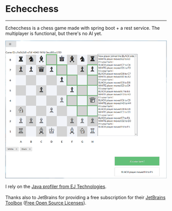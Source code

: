 # Echecchess
- - -
Echecchess is a chess game made with spring boot + a rest service. The multiplayer is functional, but there's no AI yet.

![game preview](readme-img/preview.png)

I rely on the
<a href='http://www.ej-technologies.com/products/jprofiler/overview.html'>Java profiler from EJ Technologies</a>.<br>
<br>
Thanks also to JetBrains for providing a free subscription for their <a href='https://www.jetbrains.com/toolbox'>JetBrains Toolbox</a> (<a href='https://www.jetbrains.com/buy/opensource'>Free Open Source Licenses</a>). 
 
